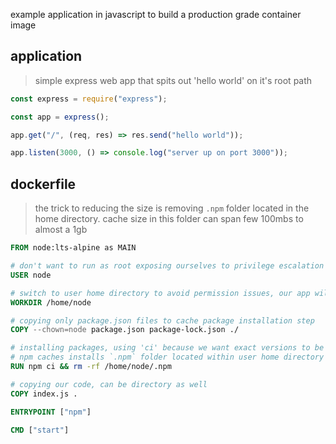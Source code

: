example application in javascript to build a production grade container image

## application
> simple express web app that spits out 'hello world' on it's root path
```javascript
const express = require("express");

const app = express();

app.get("/", (req, res) => res.send("hello world"));

app.listen(3000, () => console.log("server up on port 3000"));
```

## dockerfile
> the trick to reducing the size is removing `.npm` folder located in the home directory. 
> cache size in this folder can span few 100mbs to almost a 1gb
```dockerfile
FROM node:lts-alpine as MAIN

# don't want to run as root exposing ourselves to privilege escalation
USER node

# switch to user home directory to avoid permission issues, our app will be placed here
WORKDIR /home/node

# copying only package.json files to cache package installation step
COPY --chown=node package.json package-lock.json ./

# installing packages, using 'ci' because we want exact versions to be installed
# npm caches installs `.npm` folder located within user home directory
RUN npm ci && rm -rf /home/node/.npm

# copying our code, can be directory as well
COPY index.js .

ENTRYPOINT ["npm"]

CMD ["start"]
```
